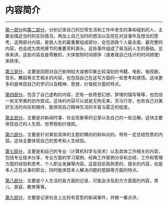 # 内容简介

---

[第一部分](/chapter1.md)和[第二部分](/chapter2.md)，分别记录自己的日常生活和工作中发生的事和碰到的人，主要会描述当时的实际情况，再加上自己当时的想法以及现在对该事件及想法的思考。这两部分内容，是我人生的最重要组成部分，会包涵我个人最全面、最完整的内容，也会成为其他章节的重要资料源头。这些事件组成了我当前人生的基础。总体来讲，这些内容会是零散的，大体按照时间顺序（或者我自己估计的时间顺便）来排序。

[第三部分](/chapter3-read-books.md)，主要是回顾对自己影响较大或者印象比较深刻的书籍、电影、电视剧、音乐、舞蹈等文艺相关的内容，也包括自己在这写方面的一些思考和感悟。这块更多的是体现自己的学识以及精神、思想、价值观方面的特点。

[第四部分](/chapter4-dreams.md)，包含了自己虚构的内容，还有一些奇思幻想、梦境的描写等等，也包括一些文学类的创作尝试。这块的内容可以说是无拘无束，天马行空，也有自己对美好生活的向往和期待，能体现自己精神生活的丰富与匮乏的程度。

[第五部分](/chapter5-society.md)，主要是对新闻时事、社会现象等的记录以及自己的一些见解。这块主要体现自己的人生观、世界观和价值观。

[第六部分](//chapter6.md)，主要是针对某些具体的主题的横向的和纵向的、带有一定总结性质的内容。这块主要体现自己的思考和人生经验。

[第七部分](//chapter7.md)，主要是和自己的专业（计算机科学与技术）以及具体工作相关的内容，包括专业技术分享、专业方面的学习案例、经典工作案例分享和总结、工作和管理方面的经验和思考、个人职业发展等内容。这是目前我熟悉的、擅长的内容，也是本人正在从事的职业，同时能体现本人解决问题的思路等方面的特点。

[第八部分](/chapter8.md)，主要是个人生活的各方面的记录，可能会涉及到方方面面的内容，育儿、家庭、教育等等。

[第九部分](/chapter9.md)，主要是记录社会上比较有意思的新闻事件，并做一番点评。

